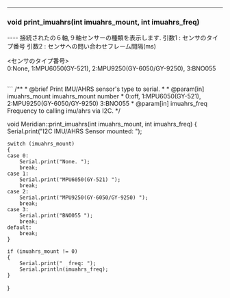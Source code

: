 ----  
<h3>void print_imuahrs(int imuahrs_mount, int imuahrs_freq)</h3>
----  
接続されたの６軸,９軸センサーの種類を表示します.   
引数1 : センサのタイプ番号  
引数2 : センサへの問い合わせフレーム間隔(ms)  
  
<センサのタイプ番号>  
0:None, 1:MPU6050(GY-521), 2:MPU9250(GY-6050/GY-9250), 3:BNO055  
  
<br>  
```  
/**
 * @brief Print IMU/AHRS sensor's type to serial.
 *
 * @param[in] imuahrs_mount imuahrs_mount number
 *                          0:off, 1:MPU6050(GY-521), 2:MPU9250(GY-6050/GY-9250) 3:BNO055
 * @param[in] imuahrs_freq Frequency to calling imu/ahrs via I2C.
 */
  
void Meridian::print_imuahrs(int imuahrs_mount, int imuahrs_freq)
{
    Serial.print("I2C IMU/AHRS Sensor mounted: ");

    switch (imuahrs_mount)
    {
    case 0:
        Serial.print("None. ");
        break;
    case 1:
        Serial.print("MPU6050(GY-521) ");
        break;
    case 2:
        Serial.print("MPU9250(GY-6050/GY-9250) ");
        break;
    case 3:
        Serial.print("BNO055 ");
        break;
    default:
        break;
    }

    if (imuahrs_mount != 0)
    {
        Serial.print("  freq: ");
        Serial.println(imuahrs_freq);
    }
}
```